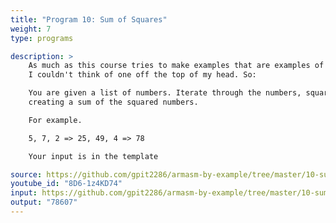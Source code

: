 ```yaml
---
title: "Program 10: Sum of Squares"
weight: 7
type: programs

description: >
    As much as this course tries to make examples that are examples of practical usage, 
    I couldn't think of one off the top of my head. So: 

    You are given a list of numbers. Iterate through the numbers, squaring them, and then 
    creating a sum of the squared numbers.  

    For example. 

    5, 7, 2 => 25, 49, 4 => 78 

    Your input is in the template 

source: https://github.com/gpit2286/armasm-by-example/tree/master/10-sum-of-squares
youtube_id: "8D6-1z4KD74" 
input: https://github.com/gpit2286/armasm-by-example/tree/master/10-sum-of-squares/template
output: "78607"
---
```



<p>

 